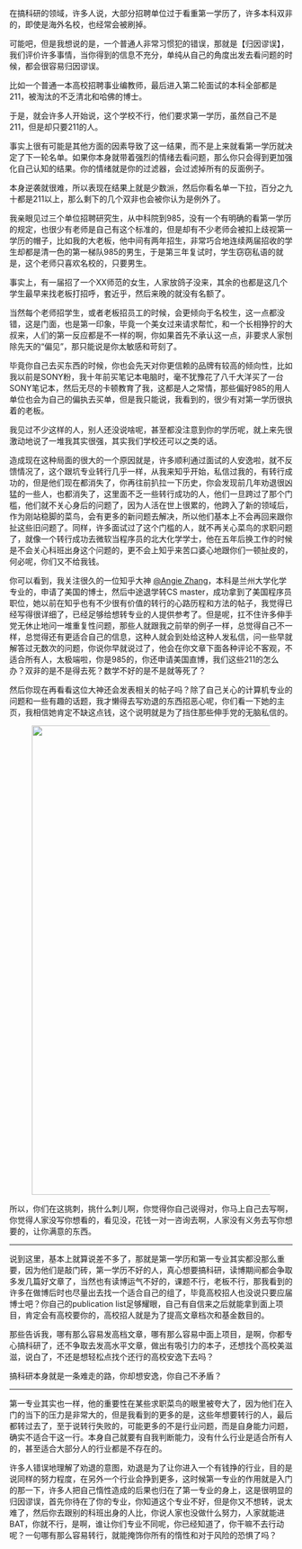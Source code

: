 <p>在搞科研的领域，许多人说，大部分招聘单位过于看重第一学历了，许多本科双非的，即使是海外名校，也经常会被刷掉。</p><p>可能吧，但是我想说的是，一个普通人非常习惯犯的错误，那就是【归因谬误】，我们评价许多事情，当你得到的信息不充分，单纯从自己的角度出发去看问题的时候，都会很容易归因谬误。</p><p>比如一个普通一本高校招聘事业编教师，最后进入第二轮面试的本科全部都是211，被淘汰的不乏清北和哈佛的博士。</p><p>于是，就会许多人开始说，这个学校不行，他们要求第一学历，虽然自己不是211，但是却只要211的人。</p><p>事实上很有可能是其他方面的因素导致了这一结果，而不是上来就看第一学历就决定了下一轮名单。如果你本身就带着强烈的情绪去看问题，那么你只会得到更加强化自己认知的结果。你的情绪就是你的过滤器，会过滤掉所有的反面例子。</p><p>本身逆袭就很难，所以表现在结果上就是少数派，然后你看名单一下拉，百分之九十都是211以上，那么剩下的几个双非也会被你认为是例外了。</p><p>我亲眼见过三个单位招聘研究生，从中科院到985，没有一个有明确的看第一学历的规定，也很少有老师是自己有这个标准的，但是却有不少老师会被扣上歧视第一学历的帽子，比如我的大老板，他中间有两年招生，非常巧合地连续两届招收的学生却都是清一色的第一梯队985的男生，于是第三年复试时，学生窃窃私语的就是，这个老师只喜欢名校的，只要男生。</p><p>事实上，有一届招了一个XX师范的女生，人家放鸽子没来，其余的也都是这几个学生最早来找老板打招呼，套近乎，然后来晚的就没有名额了。</p><p>当然每个老师招学生，或者老板招员工的时候，会更倾向于名校生，这一点都没错，这是门面，也是第一印象，毕竟一个美女过来请求帮忙，和一个长相狰狞的大叔来，人们的第一反应都是不一样的啊，你如果首先不承认这一点，非要求人家刨除先天的“偏见”，那只能说是你太敏感和苛刻了。</p><p>毕竟你自己去买东西的时候，你也会先天对你更信赖的品牌有较高的倾向性，比如我以前是SONY粉，我十年前买笔记本电脑时，毫不犹豫花了八千大洋买了一台SONY笔记本，然后无尽的卡顿教育了我，这都是人之常情，那些偏好985的用人单位也会为自己的偏执去买单，但是我只能说，我看到的，很少有对第一学历很执着的老板。</p><p>我见过不少这样的人，别人还没说啥呢，甚至都没注意到你的学历呢，就上来先很激动地说了一堆我其实很强，其实我们学校还可以之类的话。</p><p>造成现在这种局面的很大的一个原因就是，许多顺利通过面试的人安逸啦，就不反馈情况了，这个跟坑专业转行几乎一样，从我来知乎开始，私信过我的，有转行成功的，但是他们现在都消失了，你再往前扒拉一下历史，你会发现前几年劝退很凶猛的一些人，也都消失了，这里面不乏一些转行成功的人，他们一旦跨过了那个门槛，他们就不关心身后的问题了，因为人活在世上很累的，他跨入了新的领域后，作为刚站稳脚的菜鸟，会有更多的新问题去解决，所以他们基本上不会再回来跟你扯这些旧问题了。同样，许多面试过了这个门槛的人，就不再关心菜鸟的求职问题了，就像一个转行成功去微软当程序员的北大化学学士，他在五年后换工作的时候是不会关心科班出身这个问题的，更不会上知乎来苦口婆心地跟你们一顿扯皮的，何必呢，你们又不给我钱。</p><p>你可以看到，我关注很久的一位知乎大神 <a class="member_mention" href="https://www.zhihu.com/people/0b285f36414a521204b300fae9776c62" data-hash="0b285f36414a521204b300fae9776c62" data-hovercard="p$b$0b285f36414a521204b300fae9776c62">@Angie Zhang</a>，本科是兰州大学化学专业的，申请了美国的博士，然后中途退学转CS master，成功拿到了美国程序员职位，她以前在知乎也有不少很有价值的转行的心路历程和方法的帖子，我觉得已经写得很详细了，已经足够给想转专业的人提供参考了。但是呢，扛不住许多伸手党无休止地问一堆重复性问题，那些人就跟我之前举的例子一样，总觉得自己不一样，总觉得还有更适合自己的信息，这种人就会到处给这种人发私信，问一些早就解答过无数次的问题，你说你早就说过了，他会在你文章下面各种评论不客观，不适合所有人，太极端啦，你是985的，你还申请美国直博，我们这些211的怎么办？双非的是不是得去死？数学不好的是不是就等死了？</p><p>然后你现在再看看这位大神还会发表相关的帖子吗？除了自己关心的计算机专业的问题和一些有趣的话题，我才懒得去写劝退的东西招恶心呢，你们看一下她的主页，我相信她肯定不缺这点钱，这个说明就是为了挡住那些伸手党的无脑私信的。</p><figure data-size="normal"><img src="https://pic1.zhimg.com/v2-15516cb0c88de77937ddf607e8096320_b.jpg" data-caption="" data-size="normal" data-rawwidth="834" data-rawheight="415" class="origin_image zh-lightbox-thumb" width="834" data-original="https://pic1.zhimg.com/v2-15516cb0c88de77937ddf607e8096320_r.jpg"/></figure><p>所以，你们在这挑刺，挑什么刺儿啊，你觉得你自己说得对，你马上自己去写啊，你觉得人家没写你想看的，看见没，花钱一对一咨询去啊，人家没有义务去写你想要的，让你满意的东西。</p><hr/><p>说到这里，基本上就算说差不多了，那就是第一学历和第一专业其实都没那么重要，因为他们是敲门砖，第一学历不好的人，真心想要搞科研，读博期间都会争取多发几篇好文章了，当然也有读博运气不好的，课题不行，老板不行，那我看到的许多在做博后时也尽量出去找一个适合自己的组了，毕竟高校招人也没说只要应届博士吧？你自己的publication list足够耀眼，自己有自信来之后就能拿到面上项目，肯定会有高校要你的，高校招人就是为了提高文章档次和基金数目的。</p><p>那些告诉我，哪有那么容易发高档文章，哪有那么容易中面上项目，是啊，你都专心搞科研了，还不争取去发高水平文章，做出有吸引力的本子，还想找个高校美滋滋，说白了，不还是想轻松点找个还行的高校安逸下去吗？</p><p>搞科研本身就是一条难走的路，你却想安逸，你自己不矛盾？</p><hr/><p>第一专业其实也一样，他的重要性在某些求职菜鸟的眼里被夸大了，因为他们在入门的当下的压力是非常大的，但是我看到的更多的是，这些年想要转行的人，最后都转过去了，至于说转行失败的，可能更多的不是行业问题，而是自身能力问题，确实不适合干这一行。本身自己就要有自我判断能力，没有什么行业是适合所有人的，甚至适合大部分人的行业都是不存在的。</p><p>许多人错误地理解了劝退的意图，劝退是为了让你进入一个有钱挣的行业，目的是说同样的努力程度，在另外一个行业会挣到更多，这时候第一专业的作用就是入门的那一下，许多人把自己惰性造成的后果也归在了第一专业的身上，这是很明显的归因谬误，首先你待在了你的专业，你知道这个专业不好，但是你又不想转，说太难了，然后你去跟别的科班出身的人比，你说人家也没做什么努力，人家就能进BAT，你就不行，是啊，谁让你们专业不同呢，你已经知道了，你干嘛不去行动呢？一句哪有那么容易转行，就能掩饰你所有的惰性和对于风险的恐惧了吗？</p>